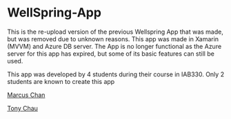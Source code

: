 # WellSpring-App
<p>This is the re-upload version of the previous Wellspring App that was made, but was removed due to unknown reasons. This app was made in Xamarin (MVVM) and Azure DB server. The App is no longer functional as the Azure server for this app has expired, but some of its basic features can still be used. </p>

<p>This app was developed by 4 students during their course in IAB330. Only 2 students are known to create this app </p>
<p><a href="https://github.com/mcn1349">Marcus Chan</a></p>
<p><a href="https://github.com/Tony-Chau">Tony Chau</a></p>
